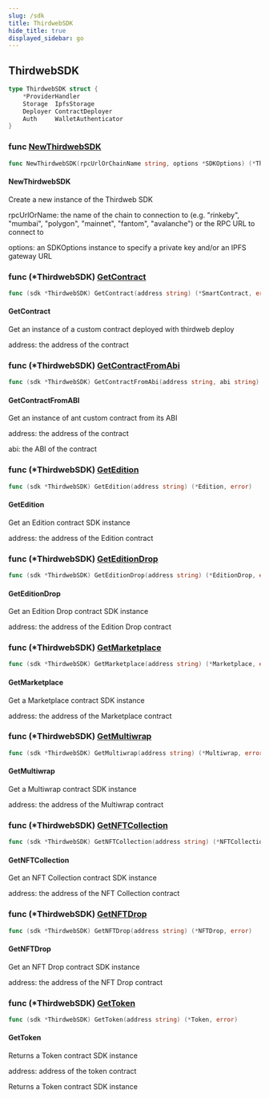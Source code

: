 ```yaml
---
slug: /sdk
title: ThirdwebSDK
hide_title: true
displayed_sidebar: go
---
```


## ThirdwebSDK

```go
type ThirdwebSDK struct {
    *ProviderHandler
    Storage  IpfsStorage
    Deployer ContractDeployer
    Auth     WalletAuthenticator
}
```

### func [NewThirdwebSDK](https://github.com/thirdweb-dev/go-sdk/blob/main/thirdweb/sdk.go#L25)

```go
func NewThirdwebSDK(rpcUrlOrChainName string, options *SDKOptions) (*ThirdwebSDK, error)
```

#### NewThirdwebSDK

Create a new instance of the Thirdweb SDK

rpcUrlOrName: the name of the chain to connection to \(e\.g\. "rinkeby", "mumbai", "polygon", "mainnet", "fantom", "avalanche"\) or the RPC URL to connect to

options: an SDKOptions instance to specify a private key and/or an IPFS gateway URL

### func \(\*ThirdwebSDK\) [GetContract](https://github.com/thirdweb-dev/go-sdk/blob/main/thirdweb/sdk.go#L183)

```go
func (sdk *ThirdwebSDK) GetContract(address string) (*SmartContract, error)
```

#### GetContract

Get an instance of a custom contract deployed with thirdweb deploy

address: the address of the contract

### func \(\*ThirdwebSDK\) [GetContractFromAbi](https://github.com/thirdweb-dev/go-sdk/blob/main/thirdweb/sdk.go#L199)

```go
func (sdk *ThirdwebSDK) GetContractFromAbi(address string, abi string) (*SmartContract, error)
```

#### GetContractFromABI

Get an instance of ant custom contract from its ABI

address: the address of the contract

abi: the ABI of the contract

### func \(\*ThirdwebSDK\) [GetEdition](https://github.com/thirdweb-dev/go-sdk/blob/main/thirdweb/sdk.go#L97)

```go
func (sdk *ThirdwebSDK) GetEdition(address string) (*Edition, error)
```

#### GetEdition

Get an Edition contract SDK instance

address: the address of the Edition contract

### func \(\*ThirdwebSDK\) [GetEditionDrop](https://github.com/thirdweb-dev/go-sdk/blob/main/thirdweb/sdk.go#L141)

```go
func (sdk *ThirdwebSDK) GetEditionDrop(address string) (*EditionDrop, error)
```

#### GetEditionDrop

Get an Edition Drop contract SDK instance

address: the address of the Edition Drop contract

### func \(\*ThirdwebSDK\) [GetMarketplace](https://github.com/thirdweb-dev/go-sdk/blob/main/thirdweb/sdk.go#L169)

```go
func (sdk *ThirdwebSDK) GetMarketplace(address string) (*Marketplace, error)
```

#### GetMarketplace

Get a Marketplace contract SDK instance

address: the address of the Marketplace contract

### func \(\*ThirdwebSDK\) [GetMultiwrap](https://github.com/thirdweb-dev/go-sdk/blob/main/thirdweb/sdk.go#L155)

```go
func (sdk *ThirdwebSDK) GetMultiwrap(address string) (*Multiwrap, error)
```

#### GetMultiwrap

Get a Multiwrap contract SDK instance

address: the address of the Multiwrap contract

### func \(\*ThirdwebSDK\) [GetNFTCollection](https://github.com/thirdweb-dev/go-sdk/blob/main/thirdweb/sdk.go#L83)

```go
func (sdk *ThirdwebSDK) GetNFTCollection(address string) (*NFTCollection, error)
```

#### GetNFTCollection

Get an NFT Collection contract SDK instance

address: the address of the NFT Collection contract

### func \(\*ThirdwebSDK\) [GetNFTDrop](https://github.com/thirdweb-dev/go-sdk/blob/main/thirdweb/sdk.go#L127)

```go
func (sdk *ThirdwebSDK) GetNFTDrop(address string) (*NFTDrop, error)
```

#### GetNFTDrop

Get an NFT Drop contract SDK instance

address: the address of the NFT Drop contract

### func \(\*ThirdwebSDK\) [GetToken](https://github.com/thirdweb-dev/go-sdk/blob/main/thirdweb/sdk.go#L113)

```go
func (sdk *ThirdwebSDK) GetToken(address string) (*Token, error)
```

#### GetToken

Returns a Token contract SDK instance

address: address of the token contract

Returns a Token contract SDK instance
